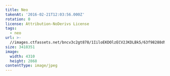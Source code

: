 ```yaml
---
title: Neo
takenAt: '2016-02-21T12:03:56.000Z'
rotation: 0
license: Attribution-NoDerivs License
tags:
  - neo
url: >-
  //images.ctfassets.net/bncv3c2gt878/1IiloEKDOlzECV2JKDLBk5/63f98288d9b59e2d9e9c8de0c46c94bb/neo_25051795852_o
size: 3418351
image:
  width: 4310
  height: 2868
contentType: image/jpeg
---
```


